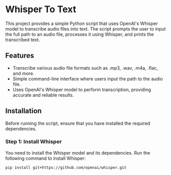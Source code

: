 
# Whisper To Text

This project provides a simple Python script that uses OpenAI's Whisper model to transcribe audio files into text. The script prompts the user to input the full path to an audio file, processes it using Whisper, and prints the transcribed text.

## Features
- Transcribe various audio file formats such as .mp3, .wav, .m4a, .flac, and more.
- Simple command-line interface where users input the path to the audio file.
- Uses OpenAI's Whisper model to perform transcription, providing accurate and reliable results.

## Installation

Before running the script, ensure that you have installed the required dependencies.

### Step 1: Install Whisper

You need to install the Whisper model and its dependencies. Run the following command to install Whisper:

```bash
pip install git+https://github.com/openai/whisper.git
